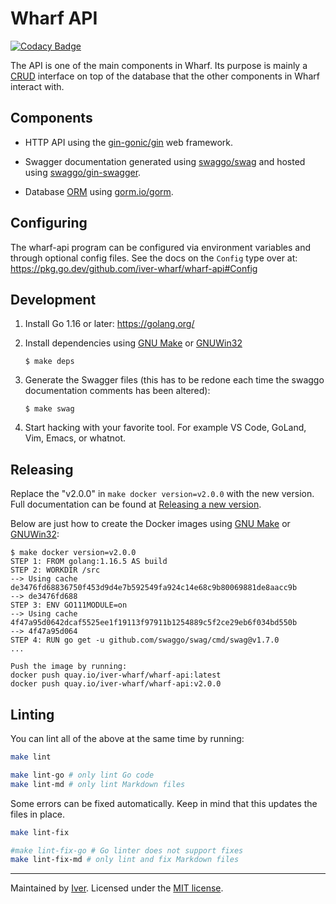 # Wharf API

[![Codacy Badge](https://app.codacy.com/project/badge/Grade/157d2eff9eba41a4a5deee8bb748a9f5)](https://www.codacy.com/gh/iver-wharf/wharf-api/dashboard?utm_source=github.com\&utm_medium=referral\&utm_content=iver-wharf/wharf-api\&utm_campaign=Badge_Grade)

The API is one of the main components in Wharf. Its purpose is mainly a
[CRUD](https://en.wikipedia.org/wiki/Create,\_read,\_update_and_delete)
interface on top of the database that the other components in Wharf interact
with.

## Components

- HTTP API using the [gin-gonic/gin](https://github.com/gin-gonic/gin)
  web framework.

- Swagger documentation generated using
  [swaggo/swag](https://github.com/swaggo/swag) and hosted using
  [swaggo/gin-swagger](https://github.com/swaggo/gin-swagger).

- Database [ORM](https://en.wikipedia.org/wiki/Object%E2%80%93relational_mapping)
  using [gorm.io/gorm](https://gorm.io/).

## Configuring

The wharf-api program can be configured via environment variables and through
optional config files. See the docs on the `Config` type over at:
<https://pkg.go.dev/github.com/iver-wharf/wharf-api#Config>

## Development

1. Install Go 1.16 or later: <https://golang.org/>

2. Install dependencies using [GNU Make](https://www.gnu.org/software/make/) or
   [GNUWin32](http://gnuwin32.sourceforge.net/install.html)

   ```console
   $ make deps
   ```

3. Generate the Swagger files (this has to be redone each time the swaggo
   documentation comments has been altered):

   ```console
   $ make swag
   ```

4. Start hacking with your favorite tool. For example VS Code, GoLand,
   Vim, Emacs, or whatnot.

## Releasing

Replace the "v2.0.0" in `make docker version=v2.0.0` with the new version. Full
documentation can be found at [Releasing a new version](https://iver-wharf.github.io/#/development/releasing-a-new-version).

Below are just how to create the Docker images using [GNU Make](https://www.gnu.org/software/make/)
or [GNUWin32](http://gnuwin32.sourceforge.net/install.html):

```console
$ make docker version=v2.0.0
STEP 1: FROM golang:1.16.5 AS build
STEP 2: WORKDIR /src
--> Using cache de3476fd68836750f453d9d4e7b592549fa924c14e68c9b80069881de8aacc9b
--> de3476fd688
STEP 3: ENV GO111MODULE=on
--> Using cache 4f47a95d0642dcaf5525ee1f19113f97911b1254889c5f2ce29eb6f034bd550b
--> 4f47a95d064
STEP 4: RUN go get -u github.com/swaggo/swag/cmd/swag@v1.7.0
...

Push the image by running:
docker push quay.io/iver-wharf/wharf-api:latest
docker push quay.io/iver-wharf/wharf-api:v2.0.0
```

## Linting

You can lint all of the above at the same time by running:

```sh
make lint

make lint-go # only lint Go code
make lint-md # only lint Markdown files
```

Some errors can be fixed automatically. Keep in mind that this updates the
files in place.

```sh
make lint-fix

#make lint-fix-go # Go linter does not support fixes
make lint-fix-md # only lint and fix Markdown files
```

---

Maintained by [Iver](https://www.iver.com/en).
Licensed under the [MIT license](./LICENSE).
